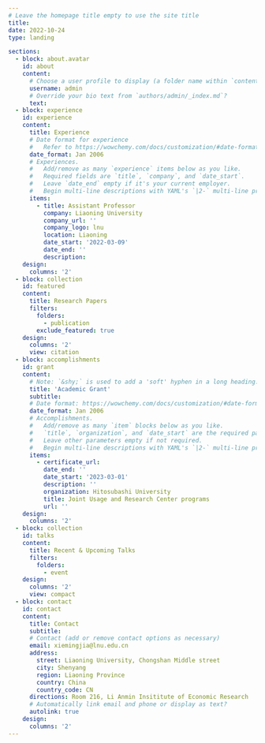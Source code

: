 ```yaml
---
# Leave the homepage title empty to use the site title
title:
date: 2022-10-24
type: landing

sections:
  - block: about.avatar
    id: about
    content:
      # Choose a user profile to display (a folder name within `content/authors/`)
      username: admin
      # Override your bio text from `authors/admin/_index.md`?
      text:
  - block: experience
    id: experience
    content:
      title: Experience
      # Date format for experience
      #   Refer to https://wowchemy.com/docs/customization/#date-format
      date_format: Jan 2006
      # Experiences.
      #   Add/remove as many `experience` items below as you like.
      #   Required fields are `title`, `company`, and `date_start`.
      #   Leave `date_end` empty if it's your current employer.
      #   Begin multi-line descriptions with YAML's `|2-` multi-line prefix.
      items:
        - title: Assistant Professor
          company: Liaoning University
          company_url: ''
          company_logo: lnu
          location: Liaoning
          date_start: '2022-03-09'
          date_end: ''
          description:
    design:
      columns: '2'
  - block: collection
    id: featured
    content:
      title: Research Papers
      filters:
        folders:
          - publication
        exclude_featured: true
    design:
      columns: '2'
      view: citation
  - block: accomplishments
    id: grant
    content:
      # Note: `&shy;` is used to add a 'soft' hyphen in a long heading.
      title: 'Academic Grant'
      subtitle:
      # Date format: https://wowchemy.com/docs/customization/#date-format
      date_format: Jan 2006
      # Accomplishments.
      #   Add/remove as many `item` blocks below as you like.
      #   `title`, `organization`, and `date_start` are the required parameters.
      #   Leave other parameters empty if not required.
      #   Begin multi-line descriptions with YAML's `|2-` multi-line prefix.
      items:
        - certificate_url:
          date_end: ''
          date_start: '2023-03-01'
          description: ''
          organization: Hitosubashi University
          title: Joint Usage and Research Center programs
          url: ''
    design:
      columns: '2'
  - block: collection
    id: talks
    content:
      title: Recent & Upcoming Talks
      filters:
        folders:
          - event
    design:
      columns: '2'
      view: compact
  - block: contact
    id: contact
    content:
      title: Contact
      subtitle:
      # Contact (add or remove contact options as necessary)
      email: xiemingjia@lnu.edu.cn
      address:
        street: Liaoning University, Chongshan Middle street
        city: Shenyang
        region: Liaoning Province
        country: China
        country_code: CN
      directions: Room 216, Li Anmin Insititute of Economic Research
      # Automatically link email and phone or display as text?
      autolink: true
    design:
      columns: '2'
---
```

